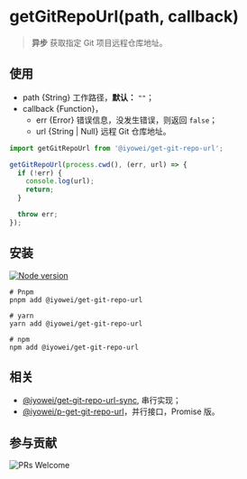 [@iyowei/get-git-repo-url-sync]: #
[@iyowei/p-get-git-repo-url]: #



# getGitRepoUrl(path, callback)

> **异步** 获取指定 Git 项目远程仓库地址。

## 使用

- path {String} 工作路径，**默认：** `""`；
- callback {Function}，
  - err {Error} 错误信息，没发生错误，则返回 `false`；
  - url {String | Null} 远程 Git 仓库地址。

```javascript
import getGitRepoUrl from '@iyowei/get-git-repo-url';

getGitRepoUrl(process.cwd(), (err, url) => {
  if (!err) {
    console.log(url);
    return;
  }

  throw err;
});
```

## 安装

[![Node version](https://img.shields.io/badge/node.js-%3E%3D12.20.0-brightgreen?style=flat&logo=Node.js)](https://nodejs.org/en/download/)

```shell
# Pnpm
pnpm add @iyowei/get-git-repo-url

# yarn
yarn add @iyowei/get-git-repo-url

# npm
npm add @iyowei/get-git-repo-url
```

## 相关

- [@iyowei/get-git-repo-url-sync][@iyowei/get-git-repo-url-sync], 串行实现；
- [@iyowei/p-get-git-repo-url][@iyowei/p-get-git-repo-url]，并行接口，Promise 版。

## 参与贡献
![PRs Welcome](https://img.shields.io/badge/PRs-welcome-brightgreen.svg?style=flat)
